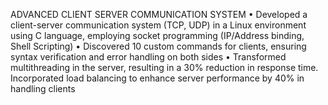 ADVANCED CLIENT SERVER COMMUNICATION SYSTEM 
•	Developed a client-server communication system (TCP, UDP) in a Linux environment using C language, employing socket programming (IP/Address binding, Shell Scripting)
•	Discovered 10 custom commands for clients, ensuring syntax verification and error handling on both sides
•	Transformed multithreading in the server, resulting in a 30% reduction in response time. Incorporated load balancing to enhance server performance by 40% in handling clients
